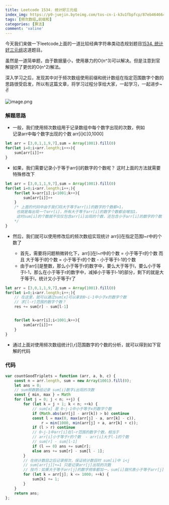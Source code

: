 ```yaml
---
title: Leetcode 1534. 统计好三元组
index_img: https://p9-juejin.byteimg.com/tos-cn-i-k3u1fbpfcp/87eb4646642547548c5465f28a97433f~tplv-k3u1fbpfcp-watermark.image
tags: [频次数组,前缀和]
categories: [算法]
comment: 'valine'
---
```




今天我们来做一下leetcode上面的一道比较经典字符串类动态规划题目[1534. 统计好三元组](https://leetcode.cn/problems/count-good-triplets/)这道题目。

虽然是一道简单题，由于数据量小，使用暴力的O(n^3)可以解决。但是注意到官解提供了更优的O(n^2)解法。

深入学习之后，发现其中对于频次数组使用前缀和统计数组在指定范围数字个数的思路很受启发，所以有这篇文章，将学习过程分享给大家，一起学习，一起进步~✌


![image.png](https://p1-juejin.byteimg.com/tos-cn-i-k3u1fbpfcp/9b7c38bc2949424d9cc571a1fc8605fe~tplv-k3u1fbpfcp-watermark.image?)

### 解题思路

-   一般，我们使用频次数组用于记录数组中每个数字出现的次数，例如  
    记录arr中每个数字出现的个数 arr[i]∈[0,1000]

```js
let arr = [3,0,1,1,9,7],sum = Array(1001).fill(0)
for(let i=0;i<arr.length;i++>){
    sum[arr[i]]++
}
```

-   如果，我们需要记录小于等于arr[i]的数字的个数呢？ 这时上面的方法就需要特殊修改下

```js
let arr = [3,0,1,1,9,7],sum = Array(1001).fill(0)
for(let i=0;i<arr.length;i++;){
    for(let k=arr[i];i<1001;k++){
        sum[arr[i]]++
    }
    /* 上面的代码中由于我们将大于等于arr[i]的数字的个数都+1，
     也就是每出现一个arr[i]，所有大于等于arr[i]的数字个数都会增加1，
     这时sum[i]的个数就不仅仅包含arr[i]出现的个数，还包含小于arr[i]的数字的个数
    */
}
```

-   然后，我们就可以使用修改后的频次数组实现统计 arr[i]在指定范围l~r中的个数了

    -   首先，需要将问题稍微转化下，arr[i]在l~r中的个数 = 小于等于r的个数 而且 大于等于l的个数 = 小于等于r的个数 - 小于等于l-1的个数
    -   由于arr[i]是整数，那么小于等于r的数字中，要么大于等于l，要么小于等于l-1，那么在小于等于r的数字中，减掉小于等于l-1的部分，剩下的就是大于等于l，统计又小于等于r了

```js
let arr = [3,0,1,1,9,7],sum = Array(1001).fill(0)
for(let i=0;i<arr.length;i++;){
    // 在这里，就可以通过sum[x]可以拿到0~i-1中小于x的数字个数
    // 求[l-r]范围的数字个数？
    res += sum[r] - sum[l-1]


    for(let k=arr[i];i<1001;k++){
        sum[arr[i]]++
    }
}
```

-   通过上面对使用频次数组统计[l,r]范围数字的个数的分析，就可以得到如下官解的代码

### [](https://leetcode.cn/problems/count-good-triplets/solution/guanjie-by-wuyangfan-qv3o/#%E4%BB%A3%E7%A0%81)代码

```js
var countGoodTriplets = function (arr, a, b, c) {
    const n = arr.length, sum = new Array(1001).fill(0);
    let ans = 0;
    // sum频数数组记录 sum[i]数字i出现的次数
    const { min, max } = Math
    for (let j = 0; j < n; ++j) {
        for (let k = j + 1; k < n; ++k) {
            // sum[x] 是 0~j-1中小于等于x的数字个数
            if (Math.abs(arr[j] - arr[k]) > b) continue
            const l = max(0, max(arr[j] - a, arr[k] - c)),
                r = min(1000, min(arr[j] + a, arr[k] + c));
            if (l > r) continue
            // 0~j-1中arr[i]在l~r范围的数字个数，相当于
            // arr[i]小于等于r的个数  - arr[i]大于l-1的个数
            // sum[r] - sum[l-1]
            if (l == 0) ans += sum[r];
            else ans += sum[r] - sum[l - 1];
        }
        // 在统计数目之后记录频次，保证统计数目时 sum[i]中 i<j
        // sum[arr[j]]+=1 只是记录arr[j]出现的次数
        // 技巧：如果大于等于arr[j]的数字频率都加一，sum[i]就代表小于等于arr[j]的数字个数
        for (let k = arr[j]; k <= 1000; ++k) {
            sum[k] += 1;
        }
    }
    return ans;
};
```
